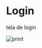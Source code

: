 # Login
 tela de login 
 
![print](https://github.com/xMadux/Login/assets/134030692/a439312d-b5e2-447b-9e23-1a4e9a349995)
